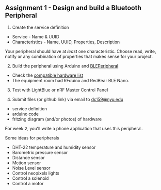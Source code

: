 ## Assignment 1 - Design and build a Bluetooth Peripheral

1) Create the service definition
 * Service - Name & UUID
 * Characteristics - Name, UUID, Properties, Description

  Your peripheral should have at *least* one characteristic. Choose read, write, notify or any combination of properties that makes sense for your project.

2) Build the peripheral using Arduino and [BLEPeripheral](https://github.com/sandeepmistry/arduino-BLEPeripheral#)
  * Check the [compatible hardware list](https://github.com/sandeepmistry/arduino-BLEPeripheral#compatible-hardware)
  * The equipment room had RFduino and RedBear BLE Nano.

3) Test with LightBlue or nRF Master Control Panel

4) Submit files (or github link) via email to dc159@nyu.edu
 * service definition
 * arduino code
 * fritzing diagram (and/or photos) of hardware

For week 2, you'll write a phone application that uses this peripheral.

Some ideas for peripherals
 * DHT-22 temperature and humidity sensor
 * Barometric pressure sensor
 * Distance sensor
 * Motion sensor
 * Noise Level sensor
 * Control neopixels lights
 * Control a solenoid
 * Control a motor
